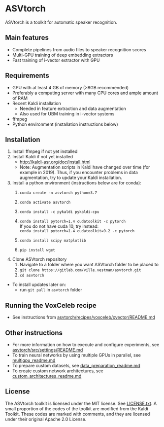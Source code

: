 # ASVtorch

ASVtorch is a toolkit for automatic speaker recognition.

## Main features

- Complete pipelines from audio files to speaker recognition scores
- Multi-GPU training of deep embedding extractors
- Fast training of i-vector extractor with GPU

## Requirements

- GPU with at least 4 GB of memory (>8GB recommended)
- Preferably a computing server with many CPU cores and ample amount of RAM
- Recent Kaldi installation
  - Needed in feature extraction and data augmentation
  - Also used for UBM training in i-vector systems
- ffmpeg
- Python environment (installation instructions below)

## Installation

1) Install ffmpeg if not yet installed
2) Install Kaldi if not yet installed
   - http://kaldi-asr.org/doc/install.html
   - Note: Augmentation scripts in Kaldi have changed over time (for example in 2019). Thus, if you encounter problems in data augmentation, try to update your Kaldi installation.
3) Install a python environment (instructions below are for conda):
   1) `conda create -n asvtorch python=3.7`
   2) `conda activate asvtorch`
   3) `conda install -c pykaldi pykaldi-cpu`
   4) `conda install pytorch=1.4 cudatoolkit -c pytorch` \
   If you do not have cuda 10, try instead: \
   `conda install pytorch=1.4 cudatoolkit=9.2 -c pytorch`

      
   5) `conda install scipy matplotlib`
   6) `pip install wget`
4) Clone ASVtorch repository
   1) Navigate to a folder where you want ASVtorch folder to be placed to
   2) `git clone https://gitlab.com/ville.vestman/asvtorch.git`
   3) `cd asvtorch`
- To install updates later on:
  - run `git pull` in `asvtorch` folder

## Running the VoxCeleb recipe

- See instructions from [asvtorch/recipes/voxceleb/xvector/README.md](asvtorch/recipes/voxceleb/xvector/README.md)


## Other instructions
- For more information on how to execute and configure experiments, see [asvtorch/src/settings/README.md](asvtorch/src/settings/README.md)
- To train neural networks by using multiple GPUs in parallel, see [multigpu_readme.md](multigpu_readme.md)
- To prepare custom datasets, see [data_preparation_readme.md](data_preparation_readme.md)
- To create custom network architectures, see [custom_architectures_readme.md](custom_architectures_readme.md)

## License

The ASVtorch toolkit is licensed under the MIT license. See [LICENSE.txt](LICENSE.txt). A small proportion of the codes of the toolkit are modified from the Kaldi Toolkit. These codes are marked with comments, and they are licensed under their original Apache 2.0 License.
 